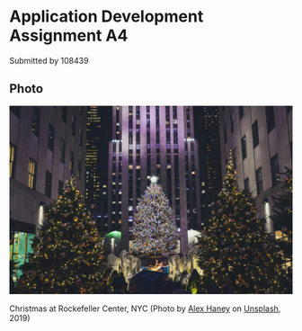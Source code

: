 # Application Development Assignment A4

Submitted by 108439


## Photo

![Christmas at Rockefeller Center, NYC (Foto von Alex Haney auf Unsplash, 2019)](images/alex-haney-xhLpQmQEZ8s-unsplash.jpg "Rockefeller Center, New York City")

Christmas at Rockefeller Center, NYC (Photo by [Alex Haney](https://unsplash.com/de/@alexhaney?utm_content=creditCopyText&utm_medium=referral&utm_source=unsplash) on [Unsplash](https://unsplash.com/de/fotos/beleuchtete-weihnachtsbaume-xhLpQmQEZ8s?utm_content=creditCopyText&utm_medium=referral&utm_source=unsplash), 2019)